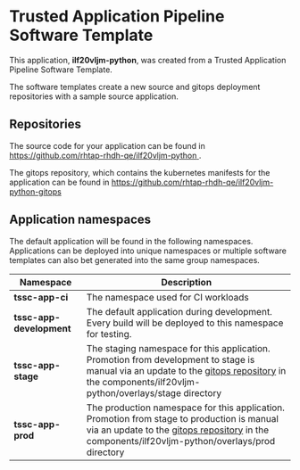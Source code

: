 # Trusted Application Pipeline Software Template

This application, **ilf20vljm-python**, was created from a Trusted Application Pipeline Software Template.

The software templates create a new source and gitops deployment repositories with a sample source application. 

## Repositories

The source code for your application can be found in [https://github.com/rhtap-rhdh-qe/ilf20vljm-python ](https://github.com/rhtap-rhdh-qe/ilf20vljm-python ).
 
The gitops repository, which contains the kubernetes manifests for the application can be found in 
[https://github.com/rhtap-rhdh-qe/ilf20vljm-python-gitops ](https://github.com/rhtap-rhdh-qe/ilf20vljm-python-gitops ) 

## Application namespaces 

The default application will be found in the following namespaces. Applications can be deployed into unique namespaces or multiple software templates can also bet generated into the same group namespaces.  

|  Namespace   |  Description   |  
| -------- | -------- |
| **tssc-app-ci** | The namespace used for CI workloads |
| **tssc-app-development** | The default application during development. Every build will be deployed to this namespace for testing. |
| **tssc-app-stage** | The staging namespace for this application. Promotion from development to stage is manual via an update to the [gitops repository](https://github.com/rhtap-rhdh-qe/ilf20vljm-python-gitops ) in the components/ilf20vljm-python/overlays/stage directory |
| **tssc-app-prod** | The production namespace for this application. Promotion from stage to production is manual via an update to the [gitops repository](https://github.com/rhtap-rhdh-qe/ilf20vljm-python-gitops ) in the components/ilf20vljm-python/overlays/prod directory |